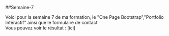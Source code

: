 ##Semaine-7

Voici pour la semaine 7 de ma formation, le "One Page Bootstrap","Portfolio Intéractif" ainsi que le formulaire de contact  
Vous pouvez voir le résultat : [ici]  





